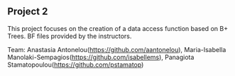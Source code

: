 ## Project 2 

This project focuses on the creation of a data access function based on B+ Trees.
BF files provided by the instructors.

Team: Anastasia Antonelou(https://github.com/aantonelou), Maria-Isabella Manolaki-Sempagios(https://github.com/isabellems), Panagiota Stamatopoulou(https://github.com/pstamatop)
